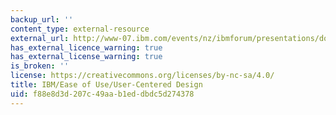 ```yaml
---
backup_url: ''
content_type: external-resource
external_url: http://www-07.ibm.com/events/nz/ibmforum/presentations/downloads/CertusSolutions_SeanKelly.pdf
has_external_licence_warning: true
has_external_license_warning: true
is_broken: ''
license: https://creativecommons.org/licenses/by-nc-sa/4.0/
title: IBM/Ease of Use/User-Centered Design
uid: f88e8d3d-207c-49aa-b1ed-dbdc5d274378
---
```

